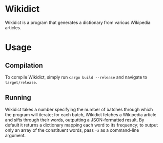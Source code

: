 # Wikidict

Wikidict is a program that generates a dictionary from various Wikipedia articles.

# Usage

## Compilation

To compile Wikidict, simply run `cargo build --release` and navigate to `target/release`.

## Running

Wikidict takes a number specifying the number of batches through which the program will iterate; for each batch, Wikidict fetches a Wikipedia article and sifts through their words, outputting a JSON-formatted result. By default it returns a dictionary mapping each word to its frequency; to output only an array of the constituent words, pass `-a` as a command-line argument.
